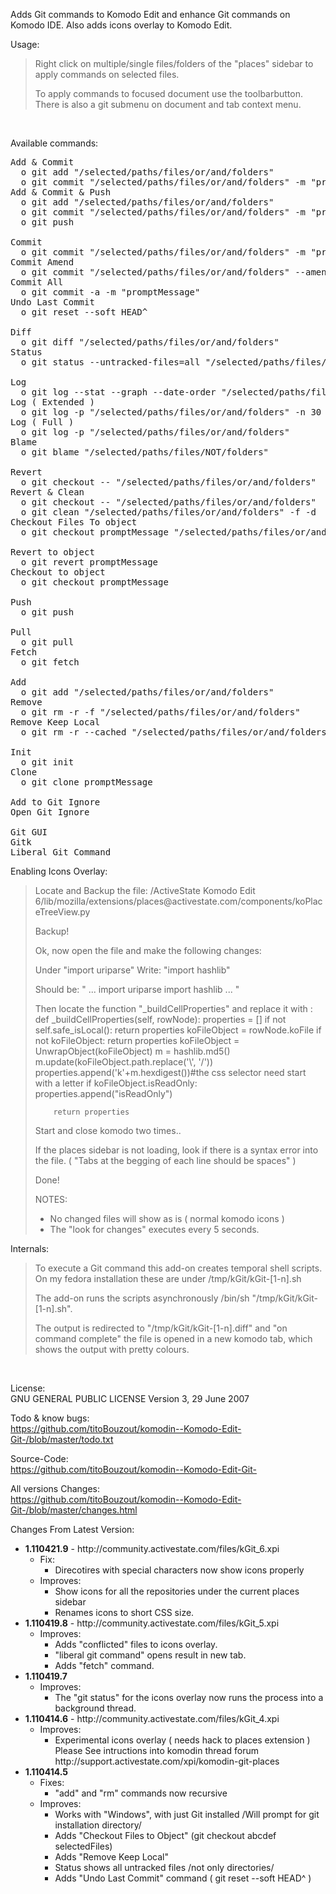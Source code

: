 Adds Git commands to Komodo Edit and enhance Git commands on Komodo IDE. Also adds icons overlay to Komodo Edit.

Usage:

<blockquote>
Right click on multiple/single files/folders of the "places" sidebar to apply commands on selected files.

To apply commands to focused document use the toolbarbutton. There is also a git submenu on document and tab context menu.

</blockquote><br/>

Available commands:
<pre>
Add & Commit
  o git add "/selected/paths/files/or/and/folders"
  o git commit "/selected/paths/files/or/and/folders" -m "promptMessage"
Add & Commit & Push
  o git add "/selected/paths/files/or/and/folders"
  o git commit "/selected/paths/files/or/and/folders" -m "promptMessage"
  o git push

Commit
  o git commit "/selected/paths/files/or/and/folders" -m "promptMessage"
Commit Amend
  o git commit "/selected/paths/files/or/and/folders" --amend -C HEAD
Commit All
  o git commit -a -m "promptMessage"
Undo Last Commit
  o git reset --soft HEAD^
  
Diff
  o git diff "/selected/paths/files/or/and/folders"
Status
  o git status --untracked-files=all "/selected/paths/files/or/and/folders"

Log
  o git log --stat --graph --date-order "/selected/paths/files/or/and/folders"   
Log ( Extended )
  o git log -p "/selected/paths/files/or/and/folders" -n 30
Log ( Full )
  o git log -p "/selected/paths/files/or/and/folders"
Blame
  o git blame "/selected/paths/files/NOT/folders"

Revert
  o git checkout -- "/selected/paths/files/or/and/folders"
Revert & Clean
  o git checkout -- "/selected/paths/files/or/and/folders"
  o git clean "/selected/paths/files/or/and/folders" -f -d
Checkout Files To object
  o git checkout promptMessage "/selected/paths/files/or/and/folders"

Revert to object
  o git revert promptMessage
Checkout to object
  o git checkout promptMessage

Push
  o git push
  
Pull
  o git pull
Fetch
  o git fetch

Add
  o git add "/selected/paths/files/or/and/folders"
Remove
  o git rm -r -f "/selected/paths/files/or/and/folders"
Remove Keep Local
  o git rm -r --cached "/selected/paths/files/or/and/folders"
  
Init
  o git init
Clone
  o git clone promptMessage

Add to Git Ignore
Open Git Ignore

Git GUI
Gitk
Liberal Git Command
</pre>

Enabling Icons Overlay:
<blockquote>
Locate and Backup the file: /ActiveState Komodo Edit 6/lib/mozilla/extensions/places@activestate.com/components/koPlaceTreeView.py

Backup!

Ok, now open the file and make the following changes:

Under "import uriparse"
Write: "import hashlib"

Should be:
"
...
import uriparse
import hashlib
...
"

Then locate the function "_buildCellProperties" and replace it with : 
<python>
    def _buildCellProperties(self, rowNode):
        properties = []
        if not self.safe_isLocal():
            return properties
        koFileObject = rowNode.koFile
        if not koFileObject:
            return properties
        koFileObject = UnwrapObject(koFileObject)
        m = hashlib.md5()
        m.update(koFileObject.path.replace('\\', '/'))
        properties.append('k'+m.hexdigest())#the css selector need start with a letter
        if koFileObject.isReadOnly:
            properties.append("isReadOnly")

        return properties
</python>

Start and close komodo two times..

If the places sidebar is not loading, look if there is a syntax error into the file. ( "Tabs at the begging of each line should be spaces" )

Done!

NOTES:
 - No changed files will show as is ( normal komodo icons )
 - The "look for changes" executes every 5 seconds.
 
</blockquote>

Internals:
<blockquote>
To execute a Git command this add-on creates temporal shell scripts. On my fedora installation these are under /tmp/kGit/kGit-[1-n].sh

The add-on runs the scripts asynchronously /bin/sh "/tmp/kGit/kGit-[1-n].sh".

The output is redirected to "/tmp/kGit/kGit-[1-n].diff" and "on command complete" the file is opened in a new komodo tab, which shows the output with pretty colours.
</blockquote><br/>

License:<br/>
GNU GENERAL PUBLIC LICENSE Version 3, 29 June 2007

Todo & know bugs:<br/>
https://github.com/titoBouzout/komodin--Komodo-Edit-Git-/blob/master/todo.txt

Source-Code:<br/>
https://github.com/titoBouzout/komodin--Komodo-Edit-Git-

All versions Changes:<br/>
https://github.com/titoBouzout/komodin--Komodo-Edit-Git-/blob/master/changes.html

Changes From Latest Version:

<ul>
  
  <li>
	<b>1.110421.9</b> - http://community.activestate.com/files/kGit_6.xpi
	<ul>
	  <li>Fix:
	  <ul>
		<li>Direcotires with special characters now show icons properly
	  </ul>
	  <li>Improves:
	  <ul>
		<li>Show icons for all the repositories under the current places sidebar
		<li>Renames icons to short CSS size.
	  </ul>
	</ul>
  </li>
	  
  <li>
	<b>1.110419.8</b> - http://community.activestate.com/files/kGit_5.xpi
	<ul>
	  <li>Improves:
	  <ul>
		<li>Adds "conflicted" files to icons overlay.
		<li>"liberal git command" opens result in new tab.
		<li>Adds "fetch" command.
	  </ul>
	</ul>
  </li>

  <li>
	<b>1.110419.7</b>
	<ul>
	  <li>Improves:
	  <ul>
		<li> The "git status" for the icons overlay now runs the process into a background thread.
	  </ul>
	</ul>
  </li>
  
  <li>
	<b>1.110414.6</b> - http://community.activestate.com/files/kGit_4.xpi
	<ul>
	  <li>Improves:
	  <ul>
		<li>Experimental icons overlay ( needs hack to places extension ) Please See intructions into komodin thread forum http://support.activestate.com/xpi/komodin-git-places
	  </ul>
	</ul>
  </li>
  
  <li>
	<b>1.110414.5</b>
	<ul>
	  <li>Fixes:
	  <ul>
		<li>"add" and "rm" commands now recursive
	  </ul>
	  <li>Improves:
	  <ul>
		<li>Works with "Windows", with just Git installed /Will prompt for git installation directory/
		<li>Adds "Checkout Files to Object" (git checkout abcdef selectedFiles)
		<li>Adds "Remove Keep Local"
		<li>Status shows all untracked files /not only directories/
		<li>Adds "Undo Last Commit" command ( git reset --soft HEAD^ )
	  </ul>
	</ul>
  </li>

</ul>